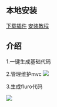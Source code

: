 ## 本地安装
[下载插件](https://github.com/lxiuyuan/flutter_mvc/raw/master/plugin/flutter_mvc.zip)
[安装教程](https://www.jianshu.com/p/ba154b1518ec)<br/>
## 介绍
1.一键生成基础代码

2.管理维护mvc
![](https://github.com/lxiuyuan/flutter_mvc/blob/master/plugin/plugin.gif?raw=true)

3.生成fluro代码

![](https://github.com/lxiuyuan/flutter_mvc/blob/master/plugin/plugin.gif?raw=true)
